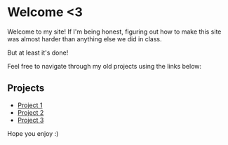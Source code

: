 # Welcome <3

Welcome to my site! If I'm being honest, figuring out how to make this site was almost harder than anything else we did in class.

But at least it's done!

Feel free to navigate through my old projects using the links below:

## Projects

- [Project 1](projects/project_1.md)
- [Project 2](projects/project_2.md)
- [Project 3](projects/project_3.md)

Hope you enjoy :)
